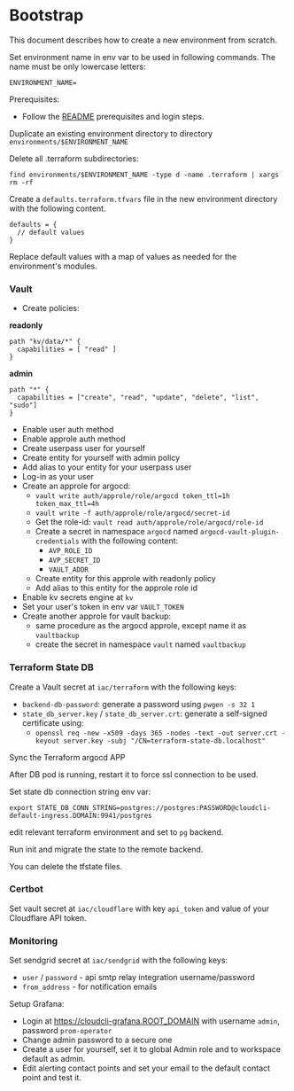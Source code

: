 # Bootstrap

This document describes how to create a new environment from scratch.

Set environment name in env var to be used in following commands. The name must be only lowercase
letters:

```
ENVIRONMENT_NAME=
```

Prerequisites:

* Follow the [README](../README.md) prerequisites and login steps.

Duplicate an existing environment directory to directory `environments/$ENVIRONMENT_NAME`

Delete all .terraform subdirectories:

```
find environments/$ENVIRONMENT_NAME -type d -name .terraform | xargs rm -rf
```

Create a `defaults.terraform.tfvars` file in the new environment directory with the following content.

```
defaults = {
  // default values
}
```

Replace default values with a map of values as needed for the environment's modules.

### Vault

* Create policies:

**readonly**

```
path "kv/data/*" {
  capabilities = [ "read" ]
}
```

**admin**

```
path "*" {
  capabilities = ["create", "read", "update", "delete", "list", "sudo"]
}
```

* Enable user auth method
* Enable approle auth method
* Create userpass user for yourself
* Create entity for yourself with admin policy
* Add alias to your entity for your userpass user
* Log-in as your user
* Create an approle for argocd:
  * `vault write auth/approle/role/argocd token_ttl=1h token_max_ttl=4h`
  * `vault write -f auth/approle/role/argocd/secret-id`
  * Get the role-id: `vault read auth/approle/role/argocd/role-id`
  * Create a secret in namespace `argocd` named `argocd-vault-plugin-credentials` with the following content:
    * `AVP_ROLE_ID`
    * `AVP_SECRET_ID`
    * `VAULT_ADDR`
  * Create entity for this approle with readonly policy
  * Add alias to this entity for the approle role id
* Enable kv secrets engine at `kv`
* Set your user's token in env var `VAULT_TOKEN`
* Create another approle for vault backup:
  * same procedure as the argocd approle, except name it as `vaultbackup`
  * create the secret in namespace `vault` named `vaultbackup`

### Terraform State DB

Create a Vault secret at `iac/terraform` with the following keys:

* `backend-db-password`: generate a password using `pwgen -s 32 1`
* `state_db_server.key` / `state_db_server.crt`: generate a self-signed certificate using:
  * `openssl req -new -x509 -days 365 -nodes -text -out server.crt -keyout server.key -subj "/CN=terraform-state-db.localhost"`

Sync the Terraform argocd APP

After DB pod is running, restart it to force ssl connection to be used.

Set state db connection string env var:

```
export STATE_DB_CONN_STRING=postgres://postgres:PASSWORD@cloudcli-default-ingress.DOMAIN:9941/postgres
```

edit relevant terraform environment and set to `pg` backend.

Run init and migrate the state to the remote backend.

You can delete the tfstate files.

### Certbot

Set vault secret at `iac/cloudflare` with key `api_token` and value of your Cloudflare API token.

### Monitoring

Set sendgrid secret at `iac/sendgrid` with the following keys:
* `user` / `password` - api smtp relay integration username/password
* `from_address` - for notification emails

Setup Grafana:

* Login at https://cloudcli-grafana.ROOT_DOMAIN with username `admin`, password `prom-operator`
* Change admin password to a secure one
* Create a user for yourself, set it to global Admin role and to workspace default as admin.
* Edit alerting contact points and set your email to the default contact point and test it.